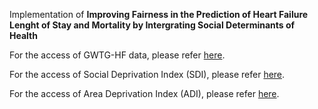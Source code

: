 Implementation of **Improving Fairness in the Prediction of Heart Failure Lenght of Stay and Mortality by Intergrating Social Determinants of Health**

For the access of GWTG-HF data, please refer [here](https://www.heart.org/en/professional/quality-improvement/quality-research-and-publications/heart-failure-data-challenge).

For the access of Social Deprivation Index (SDI), please refer [here](https://www.graham-center.org/maps-data-tools/social-deprivation-index.html).

For the access of Area Deprivation Index (ADI), please refer [here](https://www.neighborhoodatlas.medicine.wisc.edu/).




